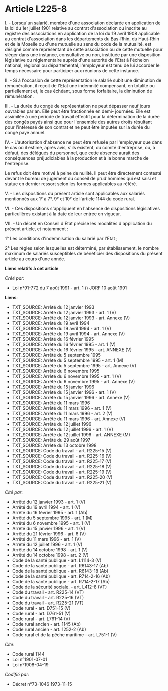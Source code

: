 # Article L225-8

I. - Lorsqu'un salarié, membre d'une association déclarée en application de la loi du 1er juillet 1901 relative au contrat
d'association ou inscrite au registre des associations en application de la loi du 19 avril 1908 applicable au contrat
d'association dans les départements du Bas-Rhin, du Haut-Rhin et de la Moselle ou d'une mutuelle au sens du code de la
mutualité, est désigné comme représentant de cette association ou de cette mutuelle pour siéger dans une instance,
consultative ou non, instituée par une disposition législative ou réglementaire auprès d'une autorité de l'Etat à l'échelon
national, régional ou départemental, l'employeur est tenu de lui accorder le temps nécessaire pour participer aux réunions de
cette instance.

II. - Si à l'occasion de cette représentation le salarié subit une diminution de rémunération, il reçoit de l'Etat une
indemnité compensant, en totalité ou partiellement et, le cas échéant, sous forme forfaitaire, la diminution de rémunération.

III. - La durée du congé de représentation ne peut dépasser neuf jours ouvrables par an. Elle peut être fractionnée en demi-
journées. Elle est assimilée à une période de travail effectif pour la détermination de la durée des congés payés ainsi que
pour l'ensemble des autres droits résultant pour l'intéressé de son contrat et ne peut être imputée sur la durée du congé
payé annuel.

IV. - L'autorisation d'absence ne peut être refusée par l'employeur que dans le cas où il estime, après avis, s'ils existent,
du comité d'entreprise, ou, à défaut, des délégués du personnel, que cette absence aurait des conséquences préjudiciables à
la production et à la bonne marche de l'entreprise.

Le refus doit être motivé à peine de nullité. Il peut être directement contesté devant le bureau de jugement du conseil de
prud'hommes qui est saisi et statue en dernier ressort selon les formes applicables au référé.

V. - Les dispositions du présent article sont applicables aux salariés mentionnés aux 1° à 7°, 9° et 10° de l'article 1144 du
code rural.

VI. - Ces dispositions s'appliquent en l'absence de dispositions législatives particulières existant à la date de leur entrée
en vigueur.

VII. - Un décret en Conseil d'Etat précise les modalités d'application du présent article, et notamment :

1° Les conditions d'indemnisation du salarié par l'Etat ;

2° Les règles selon lesquelles est déterminé, par établissement, le nombre maximum de salariés susceptibles de bénéficier des
dispositions du présent article au cours d'une année.

**Liens relatifs à cet article**

_Créé par_:

  - Loi n°91-772 du 7 août 1991 - art. 1 () JORF 10 août 1991

**Liens**:

  - TXT_SOURCE: Arrêté du 12 janvier 1993
  - TXT_SOURCE: Arrêté du 12 janvier 1993 - art. 1 (V)
  - TXT_SOURCE: Arrêté du 12 janvier 1993 - art. Annexe (V)
  - TXT_SOURCE: Arrêté du 19 avril 1994
  - TXT_SOURCE: Arrêté du 19 avril 1994 - art. 1 (V)
  - TXT_SOURCE: Arrêté du 19 avril 1994 - art. Annexe (V)
  - TXT_SOURCE: Arrêté du 16 février 1995
  - TXT_SOURCE: Arrêté du 16 février 1995 - art. 1 (V)
  - TXT_SOURCE: Arrêté du 16 février 1995 - art. ANNEXE (V)
  - TXT_SOURCE: Arrêté du 5 septembre 1995
  - TXT_SOURCE: Arrêté du 5 septembre 1995 - art. 1 (M)
  - TXT_SOURCE: Arrêté du 5 septembre 1995 - art. Annexe (V)
  - TXT_SOURCE: Arrêté du 6 novembre 1995
  - TXT_SOURCE: Arrêté du 6 novembre 1995 - art. 1 (V)
  - TXT_SOURCE: Arrêté du 6 novembre 1995 - art. Annexe (V)
  - TXT_SOURCE: Arrêté du 15 janvier 1996
  - TXT_SOURCE: Arrêté du 15 janvier 1996 - art. 1 (V)
  - TXT_SOURCE: Arrêté du 15 janvier 1996 - art. Annexe (V)
  - TXT_SOURCE: Arrêté du 11 mars 1996
  - TXT_SOURCE: Arrêté du 11 mars 1996 - art. 1 (V)
  - TXT_SOURCE: Arrêté du 11 mars 1996 - art. 2 (V)
  - TXT_SOURCE: Arrêté du 11 mars 1996 - art. Annexe (V)
  - TXT_SOURCE: Arrêté du 12 juillet 1996
  - TXT_SOURCE: Arrêté du 12 juillet 1996 - art. 1 (V)
  - TXT_SOURCE: Arrêté du 12 juillet 1996 - art. ANNEXE (M)
  - TXT_SOURCE: Arrêté du 29 août 1997
  - TXT_SOURCE: Arrêté du 13 octobre 1998
  - TXT_SOURCE: Code du travail - art. R225-15 (V)
  - TXT_SOURCE: Code du travail - art. R225-16 (V)
  - TXT_SOURCE: Code du travail - art. R225-17 (V)
  - TXT_SOURCE: Code du travail - art. R225-18 (V)
  - TXT_SOURCE: Code du travail - art. R225-19 (V)
  - TXT_SOURCE: Code du travail - art. R225-20 (V)
  - TXT_SOURCE: Code du travail - art. R225-21 (V)

_Cité par_:

  - Arrêté du 12 janvier 1993 - art. 1 (V)
  - Arrêté du 19 avril 1994 - art. 1 (V)
  - Arrêté du 16 février 1995 - art. 1 (Ab)
  - Arrêté du 5 septembre 1995 - art. 1 (M)
  - Arrêté du 6 novembre 1995 - art. 1 (V)
  - Arrêté du 15 janvier 1996 - art. 1 (V)
  - Arrêté du 21 février 1996 - art. 6 (V)
  - Arrêté du 11 mars 1996 - art. 1 (V)
  - Arrêté du 12 juillet 1996 - art. 1 (V)
  - Arrêté du 14 octobre 1998 - art. 1 (V)
  - Arrêté du 14 octobre 1998 - art. 2 (V)
  - Code de la santé publique - art. L1114-3 (V)
  - Code de la santé publique - art. R6143-17 (Ab)
  - Code de la santé publique - art. R6143-18 (Ab)
  - Code de la santé publique - art. R714-2-16 (Ab)
  - Code de la santé publique - art. R714-2-17 (Ab)
  - Code de la sécurité sociale. - art. L412-8 (VT)
  - Code du travail - art. R225-14 (VT)
  - Code du travail - art. R225-16 (VT)
  - Code du travail - art. R225-21 (VT)
  - Code rural - art. D751-15 (V)
  - Code rural - art. D761-51 (V)
  - Code rural - art. L761-14 (V)
  - Code rural ancien - art. 1145 (Ab)
  - Code rural ancien - art. 1252-2 (Ab)
  - Code rural et de la pêche maritime - art. L751-1 (V)

_Cite_:

  - Code rural 1144
  - Loi n°1901-07-01
  - Loi n°1908-04-19

_Codifié par_:

  - Décret n°73-1046 1973-11-15
